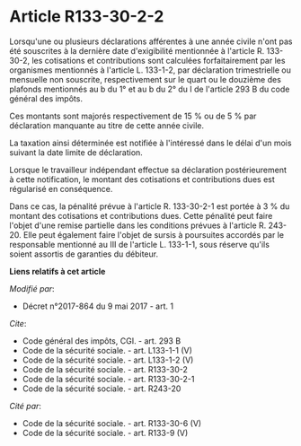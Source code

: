 # Article R133-30-2-2

Lorsqu'une ou plusieurs déclarations afférentes à une année civile n'ont pas été souscrites à la dernière date d'exigibilité
mentionnée à l'article R. 133-30-2, les cotisations et contributions sont calculées forfaitairement par les organismes
mentionnés à l'article L. 133-1-2, par déclaration trimestrielle ou mensuelle non souscrite, respectivement sur le quart ou
le douzième des plafonds mentionnés au b du 1° et au b du 2° du I de l'article 293 B du code général des impôts. 

Ces montants sont majorés respectivement de 15 % ou de 5 % par déclaration manquante au titre de cette année civile. 

La taxation ainsi déterminée est notifiée à l'intéressé dans le délai d'un mois suivant la date limite de déclaration. 

Lorsque le travailleur indépendant effectue sa déclaration postérieurement à cette notification, le montant des cotisations
et contributions dues est régularisé en conséquence. 

Dans ce cas, la pénalité prévue à l'article R. 133-30-2-1 est portée à 3 % du montant des cotisations et contributions dues.
Cette pénalité peut faire l'objet d'une remise partielle dans les conditions prévues à l'article R. 243-20. Elle peut
également faire l'objet de sursis à poursuites accordés par le responsable mentionné au III de l'article L. 133-1-1, sous
réserve qu'ils soient assortis de garanties du débiteur.

**Liens relatifs à cet article**

_Modifié par_:

  - Décret n°2017-864 du 9 mai 2017 - art. 1

_Cite_:

  - Code général des impôts, CGI. - art. 293 B
  - Code de la sécurité sociale. - art. L133-1-1 (V)
  - Code de la sécurité sociale. - art. L133-1-2 (V)
  - Code de la sécurité sociale. - art. R133-30-2
  - Code de la sécurité sociale. - art. R133-30-2-1
  - Code de la sécurité sociale. - art. R243-20

_Cité par_:

  - Code de la sécurité sociale. - art. R133-30-6 (V)
  - Code de la sécurité sociale. - art. R133-9 (V)
